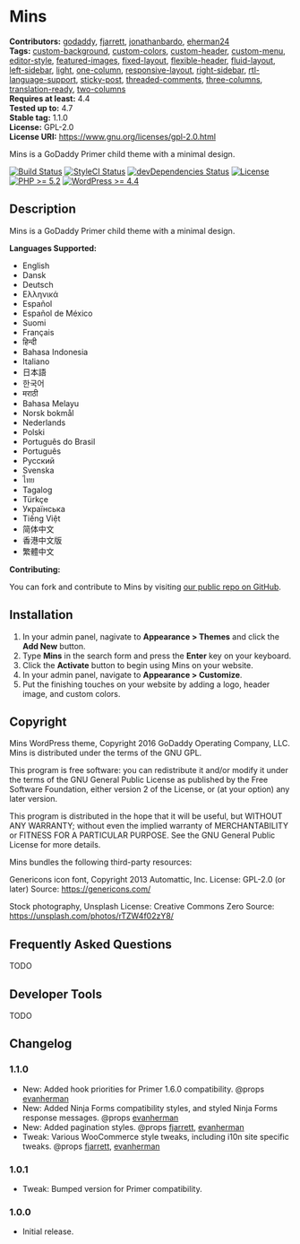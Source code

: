 # Mins #
**Contributors:** [godaddy](https://profiles.wordpress.org/godaddy), [fjarrett](https://profiles.wordpress.org/fjarrett), [jonathanbardo](https://profiles.wordpress.org/jonathanbardo), [eherman24](https://profiles.wordpress.org/eherman24)  
**Tags:**              [custom-background](https://wordpress.org/themes/tags/custom-background/), [custom-colors](https://wordpress.org/themes/tags/custom-colors/), [custom-header](https://wordpress.org/themes/tags/custom-header/), [custom-menu](https://wordpress.org/themes/tags/custom-menu/), [editor-style](https://wordpress.org/themes/tags/editor-style/), [featured-images](https://wordpress.org/themes/tags/featured-images/), [fixed-layout](https://wordpress.org/themes/tags/fixed-layout/), [flexible-header](https://wordpress.org/themes/tags/flexible-header/), [fluid-layout](https://wordpress.org/themes/tags/fluid-layout/), [left-sidebar](https://wordpress.org/themes/tags/left-sidebar/), [light](https://wordpress.org/themes/tags/light/), [one-column](https://wordpress.org/themes/tags/one-column/), [responsive-layout](https://wordpress.org/themes/tags/responsive-layout/), [right-sidebar](https://wordpress.org/themes/tags/right-sidebar/), [rtl-language-support](https://wordpress.org/themes/tags/rtl-language-support/), [sticky-post](https://wordpress.org/themes/tags/sticky-post/), [threaded-comments](https://wordpress.org/themes/tags/threaded-comments/), [three-columns](https://wordpress.org/themes/tags/three-columns/), [translation-ready](https://wordpress.org/themes/tags/translation-ready/), [two-columns](https://wordpress.org/themes/tags/two-columns/)  
**Requires at least:** 4.4  
**Tested up to:**      4.7  
**Stable tag:**        1.1.0  
**License:**           GPL-2.0  
**License URI:**       https://www.gnu.org/licenses/gpl-2.0.html  

Mins is a GoDaddy Primer child theme with a minimal design.

[![Build Status](https://travis-ci.org/godaddy/wp-mins-theme.svg?branch=master)](https://travis-ci.org/godaddy/wp-mins-theme) [![StyleCI Status](https://styleci.io/repos/61812792/shield?branch=master&style=flat)](https://styleci.io/repos/61812792) [![devDependencies Status](https://david-dm.org/godaddy/wp-mins-theme/master/dev-status.svg)](https://david-dm.org/godaddy/wp-mins-theme/master?type=dev) [![License](https://img.shields.io/badge/license-GPL--2.0-brightgreen.svg)](https://github.com/godaddy/wp-mins-theme/blob/master/license.txt) [![PHP >= 5.2](https://img.shields.io/badge/php-%3E=%205.2-8892bf.svg)](https://secure.php.net/supported-versions.php) [![WordPress >= 4.4](https://img.shields.io/badge/wordpress-%3E=%204.4-blue.svg)](https://wordpress.org/download/release-archive/)  

## Description ##

Mins is a GoDaddy Primer child theme with a minimal design.

**Languages Supported:**

* English
* Dansk
* Deutsch
* Ελληνικά
* Español
* Español de México
* Suomi
* Français
* हिन्दी
* Bahasa Indonesia
* Italiano
* 日本語
* 한국어
* मराठी
* Bahasa Melayu
* Norsk bokmål
* Nederlands
* Polski
* Português do Brasil
* Português
* Русский
* Svenska
* ไทย
* Tagalog
* Türkçe
* Українська
* Tiếng Việt
* 简体中文
* 香港中文版
* 繁體中文

**Contributing:**

You can fork and contribute to Mins by visiting [our public repo on GitHub](https://github.com/godaddy/wp-mins-theme).

## Installation ##

1. In your admin panel, nagivate to **Appearance > Themes** and click the **Add New** button.
2. Type **Mins** in the search form and press the **Enter** key on your keyboard.
3. Click the **Activate** button to begin using Mins on your website.
4. In your admin panel, navigate to **Appearance > Customize**.
5. Put the finishing touches on your website by adding a logo, header image, and custom colors.

## Copyright ##

Mins WordPress theme, Copyright 2016 GoDaddy Operating Company, LLC.
Mins is distributed under the terms of the GNU GPL.

This program is free software: you can redistribute it and/or modify
it under the terms of the GNU General Public License as published by
the Free Software Foundation, either version 2 of the License, or
(at your option) any later version.

This program is distributed in the hope that it will be useful,
but WITHOUT ANY WARRANTY; without even the implied warranty of
MERCHANTABILITY or FITNESS FOR A PARTICULAR PURPOSE. See the
GNU General Public License for more details.

Mins bundles the following third-party resources:

Genericons icon font, Copyright 2013 Automattic, Inc.
License: GPL-2.0 (or later)
Source: https://genericons.com/

Stock photography, Unsplash
License: Creative Commons Zero
Source: https://unsplash.com/photos/rTZW4f02zY8/

## Frequently Asked Questions ##

TODO

## Developer Tools ##

TODO

## Changelog ##

### 1.1.0 ###

* New: Added hook priorities for Primer 1.6.0 compatibility. @props [evanherman](https://github.com/EvanHerman)
* New: Added Ninja Forms compatibility styles, and styled Ninja Forms response messages. @props [evanherman](https://github.com/EvanHerman)
* New: Added pagination styles. @props [fjarrett](https://github.com/fjarrett), [evanherman](https://github.com/EvanHerman)
* Tweak: Various WooCommerce style tweaks, including i10n site specific tweaks. @props [fjarrett](https://github.com/fjarrett), [evanherman](https://github.com/EvanHerman)

### 1.0.1 ###

* Tweak: Bumped version for Primer compatibility.

### 1.0.0 ###

* Initial release.
